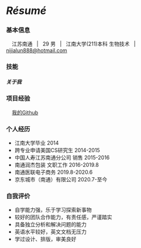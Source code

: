 # ***Résumé***

### 基本信息
&nbsp;&nbsp;&nbsp; 江苏南通 &nbsp; | &nbsp; 29 男 &nbsp; | &nbsp; 江南大学(211)本科 生物技术 &nbsp; | &nbsp; nijialun888@hotmail.com

### 技能

##### 关于我



### 项目经验
&nbsp;&nbsp;&nbsp; [我的Github](https://github.com/Glen-Ni)

### 个人经历
- 江南大学毕业 2014
- 跨专业申请美国CS研究生 2014-2015
- 中国人寿江苏南通分公司 销售 2015-2016
- 南通润杰包装 文职工作 2016-2019.8
- 南通医联电子商务 2019.8-2020.6
- 京东城市（南通）有限公司 2020.7-至今

### 自我评价
- 自学能力强，乐于学习探索新事物
- 较好的团队合作能力，有责任感，严谨踏实
- 具备独立分析和解决问题的能力
- 英语水平较好，英文文档无压力
- 学过设计、排版，审美良好
